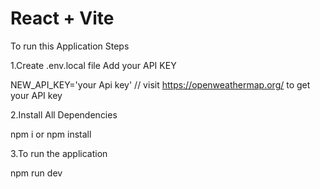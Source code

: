 # React + Vite

To run this Application Steps

1.Create .env.local file Add your API KEY

NEW_API_KEY='your Api key' // visit https://openweathermap.org/ to get your API key

2.Install All Dependencies

npm i or npm install

3.To run the application

npm run dev
